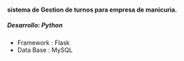 #### sistema de Gestion de turnos para empresa de manicuria.

##### Desarrollo: Python

* Framework : Flask
* Data Base : MySQL






